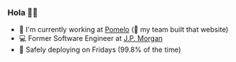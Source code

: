 ### Hola 👋🏻

- 🍊 I'm currently working at [Pomelo](https://pomelo.la/ar/) (🤫 my team built that website)
- 💻 Former Software Engineer at [J.P. Morgan](https://www.jpmorgan.com/global)
- 🚀 Safely deploying on Fridays (99.8% of the time)

<!--
**juanbanchero/juanbanchero** is a ✨ _special_ ✨ repository because its `README.md` (this file) appears on your GitHub profile.

Here are some ideas to get you started:

- 🔭 I’m currently working on ...
- 🌱 I’m currently learning ...
- 👯 I’m looking to collaborate on ...
- 🤔 I’m looking for help with ...
- 💬 Ask me about ...
- 📫 How to reach me: ...
- 😄 Pronouns: ...
- ⚡ Fun fact: ...
-->
